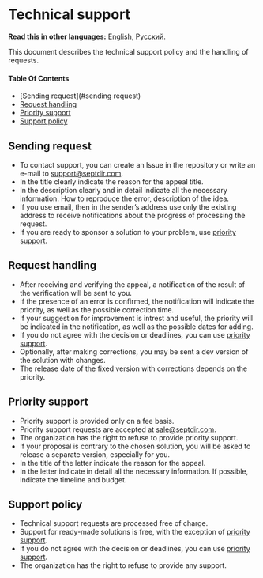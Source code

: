# Technical support

**Read this in other languages:** 
[English](SUPPORT.md), 
[Русский](SUPPORT_RU.md).

This document describes the technical support policy and the handling of requests.

#### Table Of Contents
* [Sending request](#sending request)
* [Request handling](#request-handling)
* [Priority support](#priority-support)
* [Support policy](#support-policy)

## Sending request
* To contact support, you can create an Issue in the repository or write an e-mail to support@septdir.com.
* In the title clearly indicate the reason for the appeal title.
* In the description clearly and in detail indicate all the necessary information. How to reproduce the error, description of the idea.
* If you use email, then in the sender’s address use only the existing address to receive notifications about the progress of processing the request.
* If you are ready to sponsor a solution to your problem, use [priority support](#priority-support).

## Request handling
* After receiving and verifying the appeal, a notification of the result of the verification will be sent to you.
* If the presence of an error is confirmed, the notification will indicate the priority, as well as the possible correction time.
* If your suggestion for improvement is intrest and useful, the priority will be indicated in the notification, as well as the possible dates for adding.
* If you do not agree with the decision or deadlines, you can use [priority support](#priority-support).
* Optionally, after making corrections, you may be sent a dev version of the solution with changes.
* The release date of the fixed version with corrections depends on the priority.

## Priority support
* Priority support is provided only on a fee basis.
* Priority support requests are accepted at sale@septdir.com.
* The organization has the right to refuse to provide priority support.
* If your proposal is contrary to the chosen solution, you will be asked to release a separate version, especially for you.
* In the title of the letter indicate the reason for the appeal.
* In the letter indicate in detail all the necessary information. If possible, indicate the timeline and budget.

## Support policy
* Technical support requests are processed free of charge.
* Support for ready-made solutions is free, with the exception of [priority support](#priority-support).
* If you do not agree with the decision or deadlines, you can use [priority support](#priority-support).
* The organization has the right to refuse to provide any support.